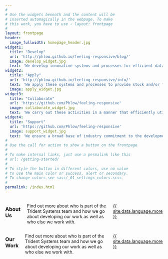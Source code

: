```yaml
---
#
# Use the widgets beneath and the content will be
# inserted automagically in the webpage. To make
# this work, you have to use › layout: frontpage
#
layout: frontpage
header:
  image_fullwidth: homepage_header.jpg
widget1:
  title: "Develop"
  url: 'http://phlow.github.io/feeling-responsive/blog/'
  image: develop_widget.jpg
  text: 'We develop innovative systems and processes for efficient data collection, promotion of data value and implementation into fisheries management systems.'
widget2:
  title: "Apply"
  url: 'http://phlow.github.io/feeling-responsive/info/'
  text: 'We apply these systems and processes to provide stock and/or fishery-specific research services that support timely and efficient fisheries management decision making.'
  image: apply_widget.jpg
widget3:
  title: "Collaborate"
  url: 'https://github.com/Phlow/feeling-responsive'
  image: collaborate_widget.jpg
  text: 'We carry out these activities in a manner that efficiently utilises industry resources, and supports industry involvement in fisheries management processes.'
widget4:
  title: "Support"
  url: 'https://github.com/Phlow/feeling-responsive'
  image: support_widget.jpg
  text: 'We ensure a broad base of industry commitment to the development of its systems and processes, and the utilisation of the results of applying these systems and processes.'
#
# Use the call for action to show a button on the frontpage
#
# To make internal links, just use a permalink like this
# url: /getting-started/
#
# To style the button in different colors, use no value
# to use the main color or success, alert or secondary.
# To change colors see sass/_01_settings_colors.scss
#
permalink: /index.html
---
```


<div class="row">
  <div class="medium-6 medium-push-6 columns">
    <h3>About Us</h3>
    <p>Find out more about who is part of the Trident Systems team and how we go about developing our work as well as who else we work with.</p>
    <p><a class="button tiny radius" href="{{ site.url }}{{ site.baseurl }}/about-us/">{{ site.data.language.more }}</a></p>
  </div>
  <div class="medium-6 medium-pull-6 columns">
    <h3>Our Work</h3>
    <p>Find out more about who is part of the Trident Systems team and how we go about developing our work as well as who else we work with.</p>
    <p><a class="button tiny radius" href="{{ site.url }}{{ site.baseurl }}/about-us/">{{ site.data.language.more }}</a></p>
  </div>
</div>
